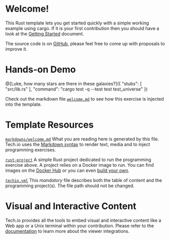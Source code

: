 # Welcome!

This Rust template lets you get started quickly with a simple working example using cargo. If it is your first contribution then you should have a look at the [Getting Started](https://tech.io/doc/getting-started-create-playground) document.

The source code is on [GitHub](https://github.com/CodinGame/rust-template), please feel free to come up with proposals to improve it.

# Hands-on Demo

@[Luke, how many stars are there in these galaxies?]({ "stubs": [ "src/lib.rs" ], "command": "cargo test -q --test test test_universe" })

Check out the markdown file [`welcome.md`](https://github.com/CodinGame/rust-template/blob/master/markdowns/welcome.md) to see how this exercise is injected into the template.

# Template Resources

[`markdowns/welcome.md`](https://github.com/CodinGame/rust-template/blob/master/markdowns/welcome.md)
What you are reading here is generated by this file. Tech.io uses the [Markdown syntax](https://tech.io/doc/reference-markdowns) to render text, media and to inject programming exercises.

[`rust-project`](https://github.com/CodinGame/rust-template/tree/master/rust-project)
A simple Rust project dedicated to run the programming exercise above. A project relies on a Docker image to run. You can find images on the [Docker Hub](https://hub.docker.com/explore/) or you can even [build your own](https://tech.io/doc/reference-runner).

[`techio.yml`](https://github.com/CodinGame/rust-template/blob/master/techio.yml)
This *mandatory* file describes both the table of content and the programming project(s). The file path should not be changed.

# Visual and Interactive Content

Tech.io provides all the tools to embed visual and interactive content like a Web app or a Unix terminal within your contribution. Please refer to the [documentation](https://tech.io/doc) to learn more about the viewer integrations.
